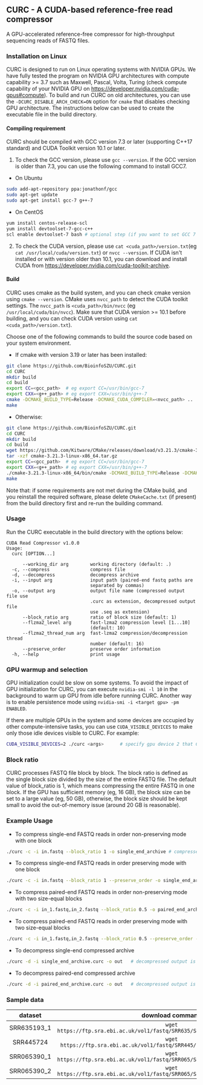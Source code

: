 ## CURC - A CUDA-based reference-free read compressor
A GPU-accelerated reference-free compressor for high-throughput sequencing reads of FASTQ files.
### Installation on Linux
CURC is designed to run on Linux operating systems with NVIDIA GPUs.
We have fully tested the program on NVIDIA GPU architectures with compute capability >= 3.7 such as Maxwell, Pascal, Volta, Turing 
(check compute capability of your NVIDIA GPU on https://developer.nvidia.com/cuda-gpus#compute). 
To build and run CURC on old architectures, you can use the `-DCURC_DISABLE_ARCH_CHECK=ON` option for `cmake` that disables checking GPU architecture.
The instructions below can be used to create the executable file in the build directory. 

#### Compiling requirement
CURC should be compiled with GCC version 7.3 or later (supporting C++17 standard) and CUDA Toolkit version 10.1 or later. 
1. To check the GCC version, please use `gcc --version`. If the GCC version is older than 7.3, you can use the following command to install GCC7.
- On Ubuntu
```bash
sudo add-apt-repository ppa:jonathonf/gcc
sudo apt-get update
sudo apt-get install gcc-7 g++-7
```
- On CentOS
```bash
yum install centos-release-scl
yum install devtoolset-7-gcc-c++
scl enable devtoolset-7 bash # optional step (if you want to set GCC 7 as default compiler in bash)
```

2. To check the CUDA version, please use `cat <cuda_path>/version.txt`(eg `cat /usr/local/cuda/version.txt`) or `nvcc --version`.
If CUDA isn't installed or with version older than 10.1, you can download and install CUDA from https://developer.nvidia.com/cuda-toolkit-archive. 

#### Build
CURC uses cmake as the build system, and you can check cmake version using `cmake --version`.
CMake uses `nvcc_path` to detect the CUDA toolkit settings. 
The `nvcc_path` is `<cuda_path>/bin/nvcc` (eg `/usr/local/cuda/bin/nvcc`). 
Make sure that CUDA version >= 10.1 before building, and you can check CUDA version using `cat <cuda_path>/version.txt`). 

Choose one of the following commands to build the source code based on your system environment.
- If cmake with version 3.19 or later has been installed:
```bash
git clone https://github.com/BioinfoSZU/CURC.git
cd CURC 
mkdir build
cd build
export CC=<gcc_path>  # eg export CC=/usr/bin/gcc-7
export CXX=<g++_path> # eg export CXX=/usr/bin/g++-7
cmake -DCMAKE_BUILD_TYPE=Release -DCMAKE_CUDA_COMPILER=<nvcc_path> .. 
make
```

- Otherwise:
```bash
git clone https://github.com/BioinfoSZU/CURC.git
cd CURC
mkdir build
cd build
wget https://github.com/Kitware/CMake/releases/download/v3.21.3/cmake-3.21.3-linux-x86_64.tar.gz
tar -xzf cmake-3.21.3-linux-x86_64.tar.gz
export CC=<gcc_path>  # eg export CC=/usr/bin/gcc-7
export CXX=<g++_path> # eg export CXX=/usr/bin/g++-7
./cmake-3.21.3-linux-x86_64/bin/cmake -DCMAKE_BUILD_TYPE=Release -DCMAKE_CUDA_COMPILER=<nvcc_path> .. 
make
```

Note that: if some requirements are not met during the CMake build, and you reinstall the required software, 
please delete `CMakeCache.txt` (if present) from the build directory first and re-run the building command.

### Usage
Run the CURC executable in the build directory with the options below:
```text
CUDA Read Compressor v1.0.0
Usage:
  curc [OPTION...]

      --working_dir arg        working directory (default: .)
  -c, --compress               compress file
  -d, --decompress             decompress archive
  -i, --input arg              input path (paired-end fastq paths are 
                               separated by commas)
  -o, --output arg             output file name (compressed output file use 
                               .curc as extension, decompressed output file 
                               use .seq as extension)
      --block_ratio arg        ratio of block size (default: 1)
      --flzma2_level arg       fast-lzma2 compression level [1...10] 
                               (default: 10)
      --flzma2_thread_num arg  fast-lzma2 compression/decompression thread 
                               number (default: 16)
      --preserve_order         preserve order information
  -h, --help                   print usage
```

### GPU warmup and selection
GPU initialization could be slow on some systems. To avoid the impact of GPU initialization for CURC, 
you can execute `nvidia-smi -l 10` in the background to warm up GPU from idle before running CURC.
Another way is to enable persistence mode using `nvidia-smi -i <target gpu> -pm ENABLED`. 

If there are multiple GPUs in the system and some devices are occupied by other compute-intensive tasks, 
you can use `CUDA_VISIBLE_DEVICES` to make only those idle devices visible to CURC. For example:
```bash
CUDA_VISIBLE_DEVICES=2 ./curc <args>      # specify gpu device 2 that CURC uses
```

### Block ratio
CURC processes FASTQ file block by block. The block ratio is defined as the single block size divided by the size of the entire FASTQ file.
The default value of block_ratio is 1, which means compressing the entire FASTQ in one block.
If the GPU has sufficient memory (eg, 16 GB), the block size can be set to a large value (eg, 50 GB), otherwise, 
the block size should be kept small to avoid the out-of-memory issue (around 20 GB is reasonable).

### Example Usage
- To compress single-end FASTQ reads in order non-preserving mode with one block
```bash
./curc -c -i in.fastq --block_ratio 1 -o single_end_archive # compressed output is single_end_archive.curc
```

- To compress single-end FASTQ reads in order preserving mode with one block
```bash
./curc -c -i in.fastq --block_ratio 1 --preserve_order -o single_end_archive # compressed output is single_end_archive.curc
```

- To compress paired-end FASTQ reads in order non-preserving mode with two size-equal blocks
```bash
./curc -c -i in_1.fastq,in_2.fastq --block_ratio 0.5 -o paired_end_archive # compressed output is paired_end_archive.curc
```

- To compress paired-end FASTQ reads in order preserving mode with two size-equal blocks
```bash
./curc -c -i in_1.fastq,in_2.fastq --block_ratio 0.5 --preserve_order -o paired_end_archive # compressed output is paired_end_archive.curc
```

- To decompress single-end compressed archive
```bash
./curc -d -i single_end_archive.curc -o out   # decompressed output is out.seq 
```

- To decompress paired-end compressed archive
```bash
./curc -d -i paired_end_archive.curc -o out   # decompressed output is out_1.seq and out_2.seq
```

### Sample data
|   dataset    |  download command | direct download link   |
|   :----:     |      :----:       |        :----:          |
| SRR635193_1  |`wget https://ftp.sra.ebi.ac.uk/vol1/fastq/SRR635/SRR635193/SRR635193_1.fastq.gz` | [SRR635193_1.fastq.gz](https://ftp.sra.ebi.ac.uk/vol1/fastq/SRR635/SRR635193/SRR635193_1.fastq.gz) |
| SRR445724    |`wget https://ftp.sra.ebi.ac.uk/vol1/fastq/SRR445/SRR445724/SRR445724.fastq.gz`   | [SRR445724.fastq.gz](https://ftp.sra.ebi.ac.uk/vol1/fastq/SRR445/SRR445724/SRR445724.fastq.gz)   |
| SRR065390_1  |`wget https://ftp.sra.ebi.ac.uk/vol1/fastq/SRR065/SRR065390/SRR065390_1.fastq.gz` | [SRR065390_1.fastq.gz](https://ftp.sra.ebi.ac.uk/vol1/fastq/SRR065/SRR065390/SRR065390_1.fastq.gz) |
| SRR065390_2  |`wget https://ftp.sra.ebi.ac.uk/vol1/fastq/SRR065/SRR065390/SRR065390_2.fastq.gz` | [SRR065390_2.fastq.gz](https://ftp.sra.ebi.ac.uk/vol1/fastq/SRR065/SRR065390/SRR065390_2.fastq.gz) |